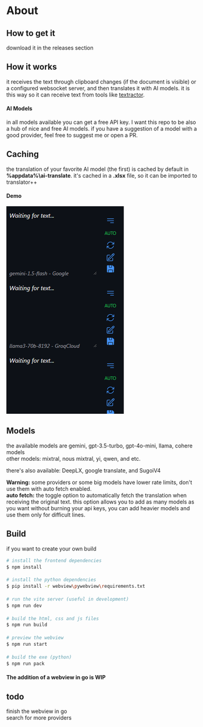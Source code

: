 # About

## How to get it
download it in the releases section

## How it works
it receives the text through clipboard changes (if the document is visible) or a configured websocket server, and then translates it with AI models. it is this way so it can receive text from tools like [textractor](https://github.com/Artikash/Textractor).

#### AI Models
in all models available you can get a free API key. I want this repo to be also a hub of nice and free AI models. if you have a suggestion of a model with a good provider, feel free to suggest me or open a PR.

## Caching
the translation of your favorite AI model (the first) is cached by default in **%appdata%\ai-translate**. it's cached in a **.xlsx** file, so it can be imported to translator++

#### Demo
![app screenshot](imgs/screenshot-01.png)

## Models
the available models are gemini, gpt-3.5-turbo, gpt-4o-mini, llama, cohere models  
other models: mixtral, nous mixtral, yi, qwen, and etc.  

there's also available: DeepLX, google translate, and SugoiV4

**Warning:** some providers or some big models have lower rate limits, don't use them with auto fetch enabled.  
**auto fetch:** the toggle option to automatically fetch the translation when receiving the original text. this option allows you to add as many models as you want without burning your api keys, you can add heavier models and use them only for difficult lines.  


## Build
if you want to create your own build

```bash
# install the frontend dependencies
$ npm install

# install the python dependencies
$ pip install -r webview\pywebview\requirements.txt

# run the vite server (useful in development)
$ npm run dev

# build the html, css and js files
$ npm run build

# preview the webview
$ npm run start

# build the exe (python)
$ npm run pack
```

#### The addition of a webview in go is WIP

## todo

finish the webview in go  
search for more providers